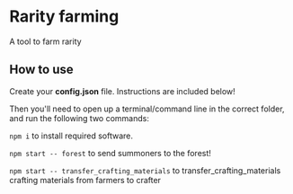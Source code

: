 # Rarity farming
A tool to farm rarity

## How to use
Create your **config.json** file. Instructions are included below!

Then you'll need to open up a terminal/command line in the correct folder, and run the following two commands:

`npm i` to install required software.

`npm start -- forest` to send summoners to the forest!

`npm start -- transfer_crafting_materials` to transfer_crafting_materials crafting materials from farmers to crafter